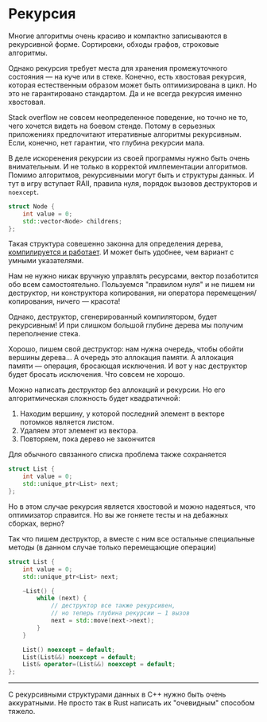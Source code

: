 # Рекурсия

Многие алгоритмы очень красиво и компактно записываются в рекурсивной форме. 
Сортировки, обходы графов, строковые алгоритмы.

Однако рекурсия требует места для хранения промежуточного состояния — на куче или в стеке. 
Конечно, есть хвостовая рекурсия, которая естественным образом может быть оптимизирована в цикл. Но это не гарантировано стандартом. Да и не всегда рекурсия именно хвостовая.

Stack overflow не совсем неопределенное поведение, но точно не то, чего хочется видеть на боевом стенде. Потому в серьезных приложениях предпочитают итеративные алгоритмы рекурсивным. Если, конечно, нет гарантии, что глубина рекурсии мала.

В деле искоренения рекурсии из своей программы нужно быть очень внимательным. И не только в корректой имлпементации алгоритмов.
Помимо алгоритмов, рекурсивными могут быть и структуры данных. И тут в игру вступает RAII, правила нуля, порядок вызовов деструкторов и `noexcept`.


```C++
struct Node {
    int value = 0;
    std::vector<Node> childrens;
};
```

Такая структура совешенно законна для определения дерева, [компилируется и работает](https://godbolt.org/z/evecMd). И может быть удобнее, чем вариант с умными указателями.

Нам не нужно никак вручную управлять ресурсами, вектор позаботится обо всем самостоятельно. Пользуемся "правилом нуля" и не пишем ни деструктор, ни конструктора копирования, ни оператора перемещения/копирования, ничего — красота!

Однако, деструктор, сгенерированный компилятором, будет рекурсивным! И при слишком большой глубине дерева мы получим переполнение стека.

Хорошо, пишем свой деструктор: нам нужна очередь, чтобы обойти вершины дерева... А очередь это аллокация памяти. А аллокация памяти — операция, бросающая исключения. И вот у нас деструктор будет бросать исключения. Что совсем не хорошо.

Можно написать деструктор без аллокаций и рекурсии. Но его алгоритмическая сложность будет квадратичной: 

1. Находим вершину, у которой последний элемент в векторе потомков является листом.
2. Удаляем этот элемент из вектора.
3. Повторяем, пока дерево не закончится


Для обычного связанного списка проблема также сохраняется
```C++
struct List {
    int value = 0;
    std::unique_ptr<List> next;
};
```
Но в этом случае рекурсия является хвостовой и можно надеяться, что оптимизатор справится. Но вы же гоняете тесты и на дебажных сборках, верно?

Так что пишем деструктор, а вместе с ним все остальные специальные методы (в данном случае только перемещающие операции)

```C++
struct List {
    int value = 0;
    std::unique_ptr<List> next;

    ~List() {
        while (next) {
            // деструктор все также рекурсивен, 
            // но теперь глубина рекурсии — 1 вызов
            next = std::move(next->next);
        }
    }

    List() noexcept = default;
    List(List&&) noexcept = default;
    List& operator=(List&&) noexcept = default;
};
```

---------

С рекурсивными структурами данных в C++ нужно быть очень аккуратными. Не просто так в
Rust написать их "очевидным" способом тяжело.
